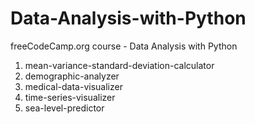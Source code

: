 # Data-Analysis-with-Python
freeCodeCamp.org course - Data Analysis with Python 
1. mean-variance-standard-deviation-calculator
2. demographic-analyzer
3. medical-data-visualizer
4. time-series-visualizer
5. sea-level-predictor
